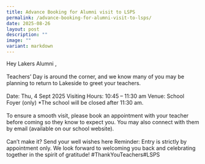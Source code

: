 ```yaml
---
title: Advance Booking for Alumni visit to LSPS
permalink: /advance-booking-for-alumni-visit-to-lsps/
date: 2025-08-26
layout: post
description: ""
image: ""
variant: markdown
---
```

Hey Lakers Alumni ,<br>
<br>
Teachers’ Day is around the corner, and we know many of you may be planning to return to Lakeside to greet your teachers.
<br><br>
Date: Thu, 4 Sept 2025
Visiting Hours: 10:45 – 11:30 am
Venue: School Foyer (only)
*The school will be closed after 11:30 am.
<br><br>
To ensure a smooth visit, please book an appointment with your teacher before coming so they know to expect you. You may also connect with them by email (available on our school website). 
<br><br>
Can’t make it? Send your well wishes here
Reminder: Entry is strictly by appointment only.
We look forward to welcoming you back and celebrating together in the spirit of gratitude!
#ThankYouTeachers#LSPS
